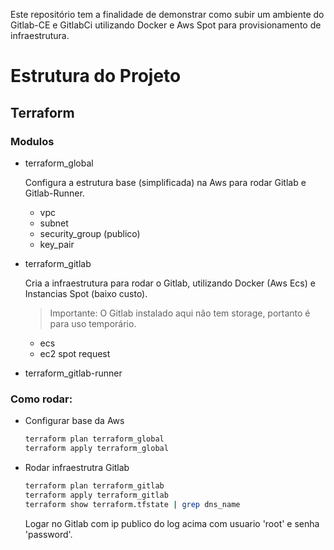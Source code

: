 Este repositório tem a finalidade de demonstrar como subir um ambiente do Gitlab-CE e GitlabCi utilizando Docker e Aws Spot para provisionamento de infraestrutura.


# Estrutura do Projeto
## Terraform
###  Modulos
  - terraform_global
    
    Configura a estrutura base (simplificada) na Aws para rodar Gitlab e Gitlab-Runner. 
    
    - vpc
    - subnet 
    - security_group (publico)
    - key_pair

  - terraform_gitlab

    Cria a infraestrutura para rodar o Gitlab, utilizando Docker (Aws Ecs) e Instancias Spot (baixo custo).

    > Importante: O Gitlab instalado aqui não tem storage, portanto é para uso temporário.

    - ecs
    - ec2 spot request

  - terraform_gitlab-runner

### Como rodar:
  - Configurar base da Aws
    
    ```bash
    terraform plan terraform_global
    terraform apply terraform_global
    ```

  - Rodar infraestrutra Gitlab
    
    ```bash
    terraform plan terraform_gitlab
    terraform apply terraform_gitlab
    terraform show terraform.tfstate | grep dns_name 
    ```

    Logar no Gitlab com ip publico do log acima com usuario 'root' e senha 'password'.